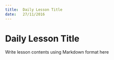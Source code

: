```yaml
---
title:  Daily Lesson Title
date:   27/11/2016
---
```


# Daily Lesson Title

Write lesson contents using Markdown format here